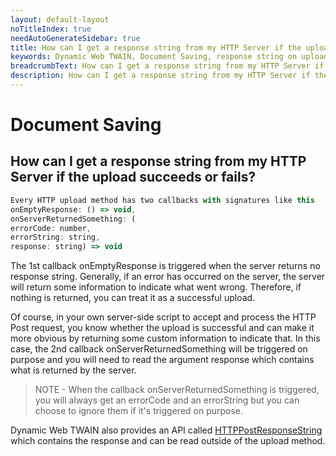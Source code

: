 ```yaml
---
layout: default-layout
noTitleIndex: true
needAutoGenerateSidebar: true
title: How can I get a response string from my HTTP Server if the upload succeeds or fails?
keywords: Dynamic Web TWAIN, Document Saving, response string on upload
breadcrumbText: How can I get a response string from my HTTP Server if the upload succeeds or fails?
description: How can I get a response string from my HTTP Server if the upload succeeds or fails?
---
```


# Document Saving

## How can I get a response string from my HTTP Server if the upload succeeds or fails?

```javascript
Every HTTP upload method has two callbacks with signatures like this
onEmptyResponse: () => void,
onServerReturnedSomething: (
errorCode: number,
errorString: string,
response: string) => void
```

The 1st callback onEmptyResponse is triggered when the server returns no response string. Generally, if an error has occurred on the server, the server will return some information to indicate what went wrong. Therefore, if nothing is returned, you can treat it as a successful upload.

Of course, in your own server-side script to accept and process the HTTP Post request, you know whether the upload is successful and can make it more obvious by returning some custom information to indicate that. In this case, the 2nd callback onServerReturnedSomething will be triggered on purpose and you will need to read the argument response which contains what is returned by the server.

> NOTE - When the callback onServerReturnedSomething is triggered, you will always get an errorCode and an errorString but you can choose to ignore them if it's triggered on purpose.

Dynamic Web TWAIN also provides an API called <a href="/web-twain/docs/info/api/WebTwain_IO.html#httppostresponsestring" target="_blank">HTTPPostResponseString</a> which contains the response and can be read outside of the upload method.
